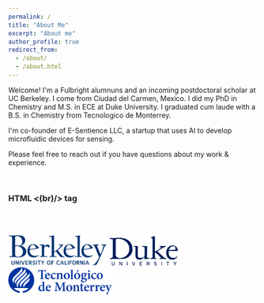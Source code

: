 ```yaml
---
permalink: /
title: "About Me"
excerpt: "About me"
author_profile: true
redirect_from: 
  - /about/
  - /about.html
---
```



Welcome! I'm a Fulbright alumnuns and an incoming postdoctoral scholar at UC Berkeley. I come from Ciudad del Carmen, Mexico. I did my PhD in Chemistry and M.S. in ECE at Duke University. I graduated cum laude with a B.S. in Chemistry from Tecnologico de Monterrey.

I'm co-founder of E-Sentience LLC, a startup that uses AI to develop microfluidic devices for sensing. 

Please feel free to reach out if you have questions about my work & experience.


&nbsp;
&nbsp;

### HTML <(br)/> tag
<br />
<br />



&NewLine;
&NewLine;





<img src="/images/Berkeley_logo.svg" width="200px" />     <img src="/images/Duke_University_logo.svg" width="140px" />     <img src="/images/Tecnologico_Monterrey_logo.png" width="210px" /> 



